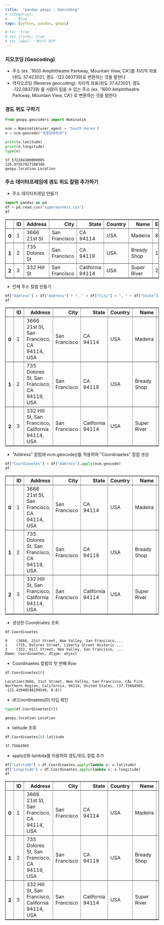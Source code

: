 ```yaml
---
title:  "pandas geopy : Geocoding"
# categories:
#   - Blog
tags: [python, pandas, geopy]

# toc: true
# toc_sticky: true
# toc_label: "페이지 목차"
---
```


### 지오코딩 (Geocoding)
+ 주소 (ex. '1600 Amphitheatre Parkway, Mountain View, CA')를 지리적 좌표(위도 37.423021, 경도 -122.083739)로 변환하는 것을 말한다
+ 역지오코딩 (Reverse geocoding): 지리적 좌표(위도 37.423021, 경도 -122.083739) 를 사람이 읽을 수 있는 주소 (ex. '1600 Amphitheatre Parkway, Mountain View, CA') 로 변환하는 것을 말한다 

### 경도 위도 구하기


```python
from geopy.geocoders import Nominatim

ncm = Nominatim(user_agent = 'South Korea')
n = ncm.geocode("세종문화회관")

print(n.latitude)
print(n.longitude)
type(n)
```

    37.572284100000005
    126.97557827108348
    geopy.location.Location



### 주소 데이타프레임에 경도 위도 칼럼 추가하기

+ 주소 데이타프레임 만들기


```python
import pandas as pd
df = pd.read_csv("supermarkets.csv")
df
```




<div>
<style scoped>
    .dataframe tbody tr th:only-of-type {
        vertical-align: middle;
    }

    .dataframe tbody tr th {
        vertical-align: top;
    }

    .dataframe thead th {
        text-align: right;
    }
</style>
<table border="1" class="dataframe">
  <thead>
    <tr style="text-align: right;">
      <th></th>
      <th>ID</th>
      <th>Address</th>
      <th>City</th>
      <th>State</th>
      <th>Country</th>
      <th>Name</th>
      <th>Employees</th>
    </tr>
  </thead>
  <tbody>
    <tr>
      <th>0</th>
      <td>1</td>
      <td>3666 21st St</td>
      <td>San Francisco</td>
      <td>CA 94114</td>
      <td>USA</td>
      <td>Madeira</td>
      <td>8</td>
    </tr>
    <tr>
      <th>1</th>
      <td>2</td>
      <td>735 Dolores St</td>
      <td>San Francisco</td>
      <td>CA 94119</td>
      <td>USA</td>
      <td>Bready Shop</td>
      <td>15</td>
    </tr>
    <tr>
      <th>2</th>
      <td>3</td>
      <td>332 Hill St</td>
      <td>San Francisco</td>
      <td>California 94114</td>
      <td>USA</td>
      <td>Super River</td>
      <td>25</td>
    </tr>
  </tbody>
</table>
</div>



+ 전체 주소 칼럼 만들기


```python
df["Address"] = df["Address"] + ", " + df["City"] + ", " + df["State"] + ", " + df["Country"]
df
```




<div>
<style scoped>
    .dataframe tbody tr th:only-of-type {
        vertical-align: middle;
    }

    .dataframe tbody tr th {
        vertical-align: top;
    }

    .dataframe thead th {
        text-align: right;
    }
</style>
<table border="1" class="dataframe">
  <thead>
    <tr style="text-align: right;">
      <th></th>
      <th>ID</th>
      <th>Address</th>
      <th>City</th>
      <th>State</th>
      <th>Country</th>
      <th>Name</th>
      <th>Employees</th>
    </tr>
  </thead>
  <tbody>
    <tr>
      <th>0</th>
      <td>1</td>
      <td>3666 21st St, San Francisco, CA 94114, USA</td>
      <td>San Francisco</td>
      <td>CA 94114</td>
      <td>USA</td>
      <td>Madeira</td>
      <td>8</td>
    </tr>
    <tr>
      <th>1</th>
      <td>2</td>
      <td>735 Dolores St, San Francisco, CA 94119, USA</td>
      <td>San Francisco</td>
      <td>CA 94119</td>
      <td>USA</td>
      <td>Bready Shop</td>
      <td>15</td>
    </tr>
    <tr>
      <th>2</th>
      <td>3</td>
      <td>332 Hill St, San Francisco, California 94114, USA</td>
      <td>San Francisco</td>
      <td>California 94114</td>
      <td>USA</td>
      <td>Super River</td>
      <td>25</td>
    </tr>
  </tbody>
</table>
</div>



+ "Address" 칼럼에 ncm.geocode()를 적용하여 "Coordinaetes" 칼럼 생성


```python
df["Coordinaetes"] = df["Address"].apply(ncm.geocode)
df
```




<div>
<style scoped>
    .dataframe tbody tr th:only-of-type {
        vertical-align: middle;
    }

    .dataframe tbody tr th {
        vertical-align: top;
    }

    .dataframe thead th {
        text-align: right;
    }
</style>
<table border="1" class="dataframe">
  <thead>
    <tr style="text-align: right;">
      <th></th>
      <th>ID</th>
      <th>Address</th>
      <th>City</th>
      <th>State</th>
      <th>Country</th>
      <th>Name</th>
      <th>Employees</th>
      <th>Coordinaetes</th>
    </tr>
  </thead>
  <tbody>
    <tr>
      <th>0</th>
      <td>1</td>
      <td>3666 21st St, San Francisco, CA 94114, USA</td>
      <td>San Francisco</td>
      <td>CA 94114</td>
      <td>USA</td>
      <td>Madeira</td>
      <td>8</td>
      <td>(3666, 21st Street, Noe Valley, San Francisco,...</td>
    </tr>
    <tr>
      <th>1</th>
      <td>2</td>
      <td>735 Dolores St, San Francisco, CA 94119, USA</td>
      <td>San Francisco</td>
      <td>CA 94119</td>
      <td>USA</td>
      <td>Bready Shop</td>
      <td>15</td>
      <td>(735, Dolores Street, Liberty Street Historic ...</td>
    </tr>
    <tr>
      <th>2</th>
      <td>3</td>
      <td>332 Hill St, San Francisco, California 94114, USA</td>
      <td>San Francisco</td>
      <td>California 94114</td>
      <td>USA</td>
      <td>Super River</td>
      <td>25</td>
      <td>(332, Hill Street, Noe Valley, San Francisco, ...</td>
    </tr>
  </tbody>
</table>
</div>



+ 생성한 Coordinates 조회


```python
df.Coordinaetes
```




    0    (3666, 21st Street, Noe Valley, San Francisco,...
    1    (735, Dolores Street, Liberty Street Historic ...
    2    (332, Hill Street, Noe Valley, San Francisco, ...
    Name: Coordinaetes, dtype: object



+ Coordinaetes 칼럼의 첫 번째 Row


```python
df.Coordinaetes[0]
```




    Location(3666, 21st Street, Noe Valley, San Francisco, CAL Fire Northern Region, California, 94114, United States, (37.75664965, -122.42940540299549, 0.0))



+ df.Coordinaetes[0] 타입 확인


```python
type(df.Coordinaetes[0])
```




    geopy.location.Location



+ latitude 조회


```python
df.Coordinaetes[0].latitude
```




    37.75664965



+ apply()와 lambda를 이용하여 경도/위도 칼럼 추가


```python
df["Latitude"] = df.Coordinaetes.apply(lambda x: x.latitude)
df["Longitude"] = df.Coordinaetes.apply(lambda x: x.longitude)
df
```




<div>
<style scoped>
    .dataframe tbody tr th:only-of-type {
        vertical-align: middle;
    }

    .dataframe tbody tr th {
        vertical-align: top;
    }

    .dataframe thead th {
        text-align: right;
    }
</style>
<table border="1" class="dataframe">
  <thead>
    <tr style="text-align: right;">
      <th></th>
      <th>ID</th>
      <th>Address</th>
      <th>City</th>
      <th>State</th>
      <th>Country</th>
      <th>Name</th>
      <th>Employees</th>
      <th>Coordinaetes</th>
      <th>Latitude</th>
      <th>Longitude</th>
    </tr>
  </thead>
  <tbody>
    <tr>
      <th>0</th>
      <td>1</td>
      <td>3666 21st St, San Francisco, CA 94114, USA</td>
      <td>San Francisco</td>
      <td>CA 94114</td>
      <td>USA</td>
      <td>Madeira</td>
      <td>8</td>
      <td>(3666, 21st Street, Noe Valley, San Francisco,...</td>
      <td>37.756650</td>
      <td>-122.429405</td>
    </tr>
    <tr>
      <th>1</th>
      <td>2</td>
      <td>735 Dolores St, San Francisco, CA 94119, USA</td>
      <td>San Francisco</td>
      <td>CA 94119</td>
      <td>USA</td>
      <td>Bready Shop</td>
      <td>15</td>
      <td>(735, Dolores Street, Liberty Street Historic ...</td>
      <td>37.757726</td>
      <td>-122.425529</td>
    </tr>
    <tr>
      <th>2</th>
      <td>3</td>
      <td>332 Hill St, San Francisco, California 94114, USA</td>
      <td>San Francisco</td>
      <td>California 94114</td>
      <td>USA</td>
      <td>Super River</td>
      <td>25</td>
      <td>(332, Hill Street, Noe Valley, San Francisco, ...</td>
      <td>37.755836</td>
      <td>-122.428832</td>
    </tr>
  </tbody>
</table>
</div>


